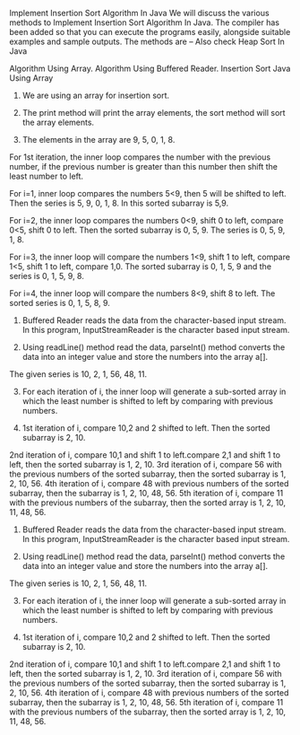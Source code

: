 Implement Insertion Sort Algorithm In Java  We will discuss the various methods to Implement Insertion Sort Algorithm In Java. The compiler has been added so that you can execute the programs easily, alongside suitable examples and sample outputs. The methods are – Also check Heap Sort In Java

Algorithm  Using Array.
Algorithm  Using Buffered Reader.
Insertion Sort Java  Using Array
1) We are using an array for insertion sort.

2) The print method will print the array elements, the sort method will sort the array elements.

3) The elements in the array are 9, 5, 0, 1, 8.

For 1st iteration, the inner loop compares the number with the previous number, if the previous number is greater than this number then shift the least number to left.

For i=1,  inner loop compares the numbers 5<9, then 5 will be shifted to left. Then the series is 5, 9, 0, 1, 8. In this sorted subarray is 5,9.

For i=2, the inner loop compares the numbers 0<9, shift 0 to left, compare 0<5, shift 0 to left. Then the sorted subarray is 0, 5, 9. The series is 0, 5, 9, 1, 8.

For i=3, the inner loop will compare the numbers 1<9, shift 1 to left, compare 1<5, shift 1 to left, compare 1,0. The sorted subarray is 0, 1, 5, 9 and the series is 0, 1, 5, 9, 8.

For i=4, the inner loop will compare the numbers 8<9, shift 8 to left. The sorted series is 0, 1, 5, 8, 9.
1) Buffered Reader reads the data from the character-based input stream. In this program, InputStreamReader is the character based input stream.

2) Using readLine() method read the data, parseInt() method converts the data into an integer value and store the numbers into the array a[].

The given series is 10, 2, 1, 56, 48, 11.

3) For each iteration of i, the inner loop will generate a sub-sorted array in which the least number is shifted to left by comparing with previous numbers.

4) 1st iteration of i, compare 10,2 and 2 shifted to left. Then the sorted subarray is 2, 10.

2nd iteration of i, compare 10,1 and shift 1 to left.compare 2,1 and shift 1 to left, then the sorted subarray is 1, 2, 10.
3rd iteration of i, compare 56 with the previous numbers of the sorted subarray, then the sorted subarray is 1, 2, 10, 56.
4th iteration of i, compare 48 with previous numbers of the sorted subarray, then the subarray is 1, 2, 10, 48, 56.
5th iteration of i, compare 11 with the previous numbers of the subarray, then the sorted array is 1, 2, 10, 11, 48, 56.
1) Buffered Reader reads the data from the character-based input stream. In this program, InputStreamReader is the character based input stream.

2) Using readLine() method read the data, parseInt() method converts the data into an integer value and store the numbers into the array a[].

The given series is 10, 2, 1, 56, 48, 11.

3) For each iteration of i, the inner loop will generate a sub-sorted array in which the least number is shifted to left by comparing with previous numbers.

4) 1st iteration of i, compare 10,2 and 2 shifted to left. Then the sorted subarray is 2, 10.

2nd iteration of i, compare 10,1 and shift 1 to left.compare 2,1 and shift 1 to left, then the sorted subarray is 1, 2, 10.
3rd iteration of i, compare 56 with the previous numbers of the sorted subarray, then the sorted subarray is 1, 2, 10, 56.
4th iteration of i, compare 48 with previous numbers of the sorted subarray, then the subarray is 1, 2, 10, 48, 56.
5th iteration of i, compare 11 with the previous numbers of the subarray, then the sorted array is 1, 2, 10, 11, 48, 56.